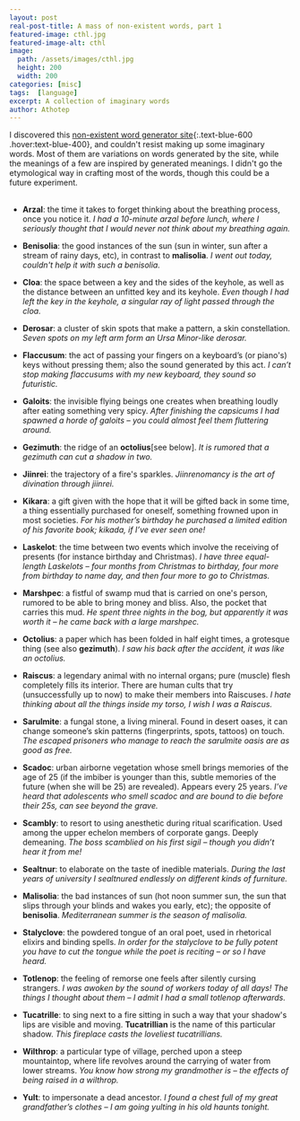 ```yaml
---
layout: post
real-post-title: A mass of non-existent words, part 1
featured-image: cthl.jpg
featured-image-alt: cthl
image:
  path: /assets/images/cthl.jpg
  height: 200
  width: 200
categories: [misc]
tags:  [language]
excerpt: A collection of imaginary words
author: Athotep
---
```


I discovered this [non-existent word generator site](https://www.thisworddoesnotexist.com/){:.text-blue-600 .hover:text-blue-400}, and couldn't resist making up some imaginary words. Most of them are variations on words generated by the site, while the meanings of a few are inspired by generated meanings. I didn't go the etymological way in crafting most of the words, though this could be a future experiment.  
<br>

* **Arzal**: the time it takes to forget thinking about the breathing process, once you notice it. *I had a 10-minute arzal before lunch, where I seriously thought that I would never not think about my breathing again.*

* **Benisolia**: the good instances of the sun (sun in winter, sun after a stream of rainy days, etc), in contrast to **malisolia**. *I went out today, couldn't help it with such a benisolia.*

* **Cloa**: the space between a key and the sides of the keyhole, as well as the distance between an unfitted key and its keyhole. *Even though I had left the key in the keyhole, a singular ray of light passed through the cloa.*

* **Derosar**: a cluster of skin spots that make a pattern, a skin constellation. *Seven spots on my left arm form an Ursa Minor-like derosar.*

* **Flaccusum**: the act of passing your fingers on a keyboard’s (or piano's) keys without pressing them; also the sound generated by this act. *I can’t stop making flaccusums with my new keyboard, they sound so futuristic.*

* **Galoits**: the invisible flying beings one creates when breathing loudly after eating something very spicy. *After finishing the capsicums I had spawned a horde of galoits – you could almost feel them fluttering around.* 

* **Gezimuth**: the ridge of an **octolius**[see below]. *It is rumored that a gezimuth can cut a shadow in two.*

* **Jiinrei**: the trajectory of a fire's sparkles. *Jiinrenomancy is the art of divination through jiinrei.*

* **Kikara**: a gift given with the hope that it will be gifted back in some time, a thing essentially purchased for oneself, something frowned upon in most societies. *For his mother’s birthday he purchased a limited edition of his favorite book; kikada, if I’ve ever seen one!*

* **Laskelot**: the time between two events which involve the receiving of presents (for instance birthday and Christmas). *I have three equal-length Laskelots – four months from Christmas to birthday, four more from birthday to name day, and then four more to go to Christmas.*

* **Marshpec**: a fistful of swamp mud that is carried on one's person, rumored to be able to bring money and bliss. Also, the pocket that carries this mud. *He spent three nights in the bog, but apparently it was worth it – he came back with a large marshpec.*

* **Octolius**: a paper which has been folded in half eight times, a grotesque thing (see also **gezimuth**). *I saw his back after the accident, it was like an octolius.*

* **Raiscus**: a legendary animal with no internal organs; pure (muscle) flesh completely fills its interior. There are human cults that try (unsuccessfully up to now) to make their members into Raiscuses. *I hate thinking about all the things inside my torso, I wish I was a Raiscus.*

* **Sarulmite**: a fungal stone, a living mineral. Found in desert oases, it can change someone’s skin patterns (fingerprints, spots, tattoos) on touch. *The escaped prisoners who manage to reach the sarulmite oasis are as good as free.*

* **Scadoc**: urban airborne vegetation whose smell brings memories of the age of 25 (if the imbiber is younger than this, subtle memories of the future (when she will be 25) are revealed). Appears every 25 years. *I’ve heard that adolescents who smell scadoc and are bound to die before their 25s, can see beyond the grave.*

* **Scambly**: to resort to using anesthetic during ritual scarification. Used among the upper echelon members of corporate gangs. Deeply demeaning. *The boss scamblied on his first sigil – though you didn’t hear it from me!*

* **Sealtnur**: to elaborate on the taste of inedible materials. *During the last years of university I sealtnured endlessly on different kinds of furniture.*

* **Malisolia**: the bad instances of sun (hot noon summer sun, the sun that slips through your blinds and wakes you early, etc); the opposite of **benisolia**. *Mediterranean summer is the season of malisolia.*

* **Stalyclove**: the powdered tongue of an oral poet, used in rhetorical elixirs and binding spells. *In order for the stalyclove to be fully potent you have to cut the tongue while the poet is reciting – or so I have heard.*

* **Totlenop**: the feeling of remorse one feels after silently cursing strangers. *I was awoken by the sound of workers today of all days! The things I thought about them – I admit I had a small totlenop afterwards.*

* **Tucatrille**: to sing next to a fire sitting in such a way that your shadow's lips are visible and moving. **Tucatrillian** is the name of this particular shadow. *This fireplace casts the loveliest tucatrillians.*

* **Wilthrop**: a particular type of village, perched upon a steep mountaintop, where life revolves around the carrying of water from lower streams. *You know how strong my grandmother is – the effects of being raised in a wilthrop.*

* **Yult**: to impersonate a dead ancestor. *I found a chest full of my great grandfather’s clothes – I am going yulting in his old haunts tonight.*